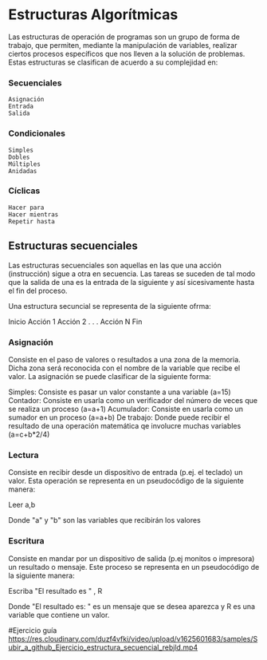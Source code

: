 # Estructuras Algorítmicas

Las estructuras de operación de programas son un grupo de forma de trabajo, que permiten, mediante la manipulación de variables, realizar ciertos procesos específicos que nos lleven a la solución de problemas. Estas estructuras se clasifican de acuerdo a su complejidad en:

### Secuenciales
    Asignación
    Entrada
    Salida
### Condicionales
    Simples
    Dobles
    Múltiples
    Anidadas
### Cíclicas
    Hacer para
    Hacer mientras
    Repetir hasta

## Estructuras secuenciales

Las estructuras secuenciales son aquellas en las que una acción (instrucción) sigue a otra en secuencia. Las tareas se suceden de tal modo que la salida de una es la entrada de la siguiente y así sicesivamente hasta el fin del proceso.

Una estructura secuncial se representa de la siguiente ofrma:

  Inicio
    Acción 1
    Acción 2
    .
    .
    .
    Acción N
  Fin
  
### Asignación
Consiste en el paso de valores o resultados a una zona de la memoria. Dicha zona será reconocida con el nombre de la variable que recibe el valor. La asignación se puede clasificar de la siguiente forma:

Simples: Consiste es pasar un valor constante a una variable (a=15)
Contador: Consiste en usarla como un verificador del número de veces que se realiza un proceso (a=a+1)
Acumulador: Consiste en usarla como un sumador en un proceso (a=a+b)
De trabajo: Donde puede recibir el resultado de una operación matemática qe involucre muchas variables (a=c+b*2/4)

### Lectura
Consiste en recibir desde un dispositivo de entrada (p.ej. el teclado) un valor. Esta operación se representa en un pseudocódigo de la siguiente manera:

Leer a,b

Donde "a" y "b" son las variables que recibirán los valores

### Escritura
 Consiste en mandar por un dispositivo de salida (p.ej monitos o impresora) un resultado o mensaje. Este proceso se representa en un pseudocódigo de la siguiente manera:
 
 Escriba "El resultado es " , R
 
 Donde "El resultado es: " es un mensaje que se desea aparezca y R es una variable que contiene un valor.
 
 #Ejercicio guía https://res.cloudinary.com/duzf4vfki/video/upload/v1625601683/samples/Subir_a_github_Ejercicio_estructura_secuencial_rebjld.mp4
